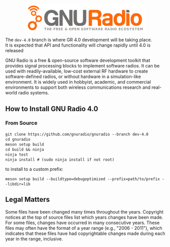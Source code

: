<p align="center">
<img src="https://github.com/gnuradio/gnuradio/blob/main/docs/gnuradio.png" width="75%" />
</p>

The `dev-4.0` branch is where GR 4.0 development will be taking place.  
It is expected that API and functionality will change rapidly until 4.0 is released

GNU Radio is a free & open-source software development toolkit that 
provides signal processing blocks to implement software radios. It can 
be used with readily-available, low-cost external RF hardware to create 
software-defined radios, or without hardware in a simulation-like 
environment. It is widely used in hobbyist, academic, and commercial 
environments to support both wireless communications research and real-world 
radio systems.

## How to Install GNU Radio 4.0

### From Source

```
git clone https://github.com/gnuradio/gnuradio --branch dev-4.0
cd gnuradio
meson setup build
cd build && ninja 
ninja test
ninja install # (sudo ninja install if not root)
```
to install to a custom prefix:
```
meson setup build --buildtype=debugoptimized --prefix=path/to/prefix --libdir=lib
```

## Legal Matters

Some files have been changed many times throughout the years. Copyright 
notices at the top of source files list which years changes have been 
made. For some files, changes have occurred in many consecutive years. 
These files may often have the format of a year range (e.g., "2006 - 2011"), 
which indicates that these files have had copyrightable changes made 
during each year in the range, inclusive.
